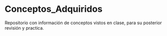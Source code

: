 # Conceptos_Adquiridos
Repositorio con información de conceptos vistos en clase, para su posterior revisión y practica.
